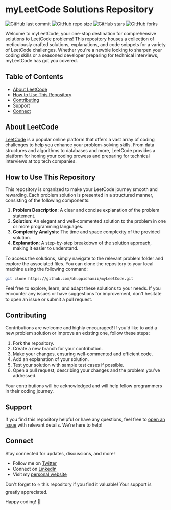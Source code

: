 # myLeetCode Solutions Repository

![GitHub last commit](https://img.shields.io/github/last-commit/bhuppidhamii/myLeetCode)
![GitHub repo size](https://img.shields.io/github/repo-size/bhuppidhamii/myLeetCode)
![GitHub stars](https://img.shields.io/github/stars/bhuppidhamii/myLeetCode?style=social)
![GitHub forks](https://img.shields.io/github/forks/bhuppidhamii/myLeetCode?style=social)

Welcome to myLeetCode, your one-stop destination for comprehensive solutions to LeetCode problems! This repository houses a collection of meticulously crafted solutions, explanations, and code snippets for a variety of LeetCode challenges. Whether you're a newbie looking to sharpen your coding skills or a seasoned developer preparing for technical interviews, myLeetCode has got you covered.

## Table of Contents

- [About LeetCode](#about-leetcode)
- [How to Use This Repository](#how-to-use-this-repository)
- [Contributing](#contributing)
- [Support](#support)
- [Connect](#connect)

## About LeetCode

[LeetCode](https://leetcode.com/bhuppidhamii) is a popular online platform that offers a vast array of coding challenges to help you enhance your problem-solving skills. From data structures and algorithms to databases and more, LeetCode provides a platform for honing your coding prowess and preparing for technical interviews at top tech companies.

## How to Use This Repository

This repository is organized to make your LeetCode journey smooth and rewarding. Each problem solution is presented in a structured manner, consisting of the following components:

1. **Problem Description**: A clear and concise explanation of the problem statement.
2. **Solution**: An elegant and well-commented solution to the problem in one or more programming languages.
3. **Complexity Analysis**: The time and space complexity of the provided solution.
4. **Explanation**: A step-by-step breakdown of the solution approach, making it easier to understand.

To access the solutions, simply navigate to the relevant problem folder and explore the associated files. You can clone the repository to your local machine using the following command:

```bash
git clone https://github.com/bhuppidhamii/myLeetCode.git
```

Feel free to explore, learn, and adapt these solutions to your needs. If you encounter any issues or have suggestions for improvement, don't hesitate to open an issue or submit a pull request.

## Contributing

Contributions are welcome and highly encouraged! If you'd like to add a new problem solution or improve an existing one, follow these steps:

1. Fork the repository.
2. Create a new branch for your contribution.
3. Make your changes, ensuring well-commented and efficient code.
4. Add an explanation of your solution.
5. Test your solution with sample test cases if possible.
6. Open a pull request, describing your changes and the problem you've addressed.

Your contributions will be acknowledged and will help fellow programmers in their coding journey.

## Support

If you find this repository helpful or have any questions, feel free to [open an issue](https://github.com/bhuppidhamii/myLeetCode/issues) with relevant details. We're here to help!

## Connect

Stay connected for updates, discussions, and more!

- Follow me on [Twitter](https://twitter.com/bhuppidhamii)
- Connect on [LinkedIn](https://www.linkedin.com/in/bhuppidhamii)
- Visit my [personal website](https://www.bhuppidhamii.com)

Don't forget to ⭐️ this repository if you find it valuable! Your support is greatly appreciated.

Happy coding! 🚀
